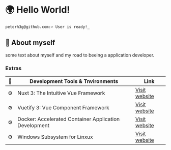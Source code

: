 # 🌍 Hello World!  

```bash
peterh3g@github.com:> User is ready!_
```

## 💬 About myself
some text about myself and my road to beeing a application developer.

### Extras
| 🌱 | Development Tools & Tnvironments | Link |
| --- | --- | --- | 
| ⚙️ | Nuxt 3: The Intuitive Vue Framework | [Visit website](https://nuxt.com/)|
| ⚙️ | Vuetify 3: Vue Component Framework | [Visit website](https://vuetifyjs.com/en/)|
| ⚙️ | Docker: Accelerated Container Application Development | [Visit website](https://www.docker.com/)|
| ⚙️ | Windows Subsystem for Linxux | [Visit website](https://learn.microsoft.com/en-us/windows/wsl/about?source=recommendations)|

  
<!--
**PeterH3G/peterh3g** is a  _special_ ✨ repository because its `README.md` (this file) appears on your GitHub profile.

Here are some ideas to get you started:

- 🔭 I’m currently working on ...
- 🌱 I’m currently learning ...
- 👯 I’m looking to collaborate on ...
- 🤔 I’m looking for help with ...
- 💬 Ask me about ...
- 📫 How to reach me: ...
- 😄 Pronouns: ...
- ⚡ Fun fact: ...
-->
